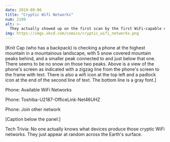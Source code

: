 ```yaml
---
date: 2019-09-06
title: "Cryptic Wifi Networks"
num: 2199
alt: >-
  They actually showed up on the first scan by the first WiFi-capable device.
img: https://imgs.xkcd.com/comics/cryptic_wifi_networks.png
---
```

[Knit Cap (who has a backpack) is checking a phone at the highest mountain in a mountainous landscape, with 5 snow covered mountain peaks behind, and a smaller peak connected to and just below that one. There seems to be no snow on those two peaks. Above is a view of the phone's screen as indicated with a zigzag line from the phone's screen to the frame with text. There is also a wifi icon at the top left and a padlock icon at the end of the second line of text. The bottom line is a gray font.]

Phone: Available WiFi Networks

Phone: Toshiba-U2187-OfficeLink-Net46UHZ

Phone: Join other network

[Caption below the panel:]

Tech Trivia: No one actually knows what devices produce those cryptic WiFi networks. They just appear at random across the Earth's surface.